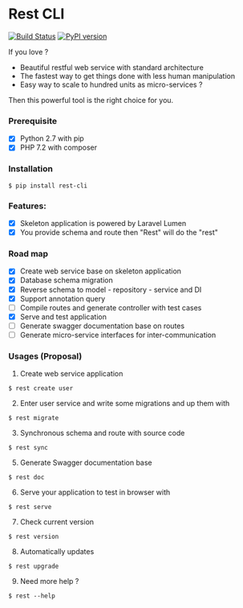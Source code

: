 # Rest CLI
[![Build Status](https://travis-ci.org/loint/rest-cli.svg?branch=master)](https://travis-ci.org/loint/rest-cli) [![PyPI version](https://badge.fury.io/py/rest-cli.svg)](https://badge.fury.io/py/rest-cli)

If you love ?
- Beautiful restful web service with standard architecture
- The fastest way to get things done with less human manipulation
- Easy way to scale to hundred units as micro-services ?

Then this powerful tool is the right choice for you.

### Prerequisite
- [x] Python 2.7 with pip
- [x] PHP 7.2 with composer

### Installation
```
$ pip install rest-cli
```

### Features:
- [x] Skeleton application is powered by Laravel Lumen
- [x] You provide schema and route then "Rest" will do the "rest"

### Road map
- [x] Create web service base on skeleton application
- [x] Database schema migration
- [x] Reverse schema to model - repository - service and DI
- [x] Support annotation query
- [ ] Compile routes and generate controller with test cases
- [x] Serve and test application
- [ ] Generate swagger documentation base on routes
- [ ] Generate micro-service interfaces for inter-communication

### Usages (Proposal)
1. Create web service application
```
$ rest create user
```
2. Enter user service and write some migrations and up them with
```
$ rest migrate
```
3. Synchronous schema and route with source code
```
$ rest sync
```
5. Generate Swagger documentation base
```
$ rest doc
```
6. Serve your application to test in browser with
```
$ rest serve
```
7. Check current version
```
$ rest version
```
8. Automatically updates
```
$ rest upgrade
```
9. Need more help ?
```
$ rest --help
```